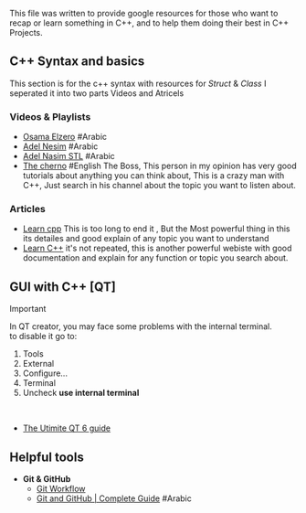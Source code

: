 
This file was written to provide google resources for those who want to recap or learn something in C++, and to help them doing their best in C++ Projects.

## C++ Syntax and basics 
This section is for the c++ syntax with resources for *Struct* & *Class* 
I seperated  it into two parts Videos and Atricels
### Videos & Playlists
- [Osama Elzero](https://www.youtube.com/playlist?list=PLDoPjvoNmBAwy-rS6WKudwVeb_x63EzgS) #Arabic
- [Adel Nesim](https://www.youtube.com/watch?v=z1FdInL8sjg&list=PLCInYL3l2AajFAiw4s1U4QbGszcQ-rAb3) #Arabic 
- [Adel Nasim STL](https://youtube.com/playlist?list=PLCInYL3l2AainAE4Xq2kdNGDfG0bys2xp&si=1yWrmyjphydjiqEJ) #Arabic 
- [The cherno](https://www.youtube.com/playlist?list=PLlrATfBNZ98dudnM48yfGUldqGD0S4FFb) #English 
	The Boss, This person in my opinion has very good tutorials about anything you can think about, This is a crazy man with C++, Just search in his channel about the topic you want to listen about.
	
### Articles
- [Learn cpp](https://www.learncpp.com/)
	This is too long to end it , But the Most powerful thing in this its detailes and good explain of any topic you want to understand
- [Learn C++](https://cplusplus.com/)
	it's not repeated, this is another powerful webiste with good documentation and explain for any function or topic you search about.
	
## GUI with C++ [QT]

> [!IMPORTANT]
> In QT creator, you may face some problems with the internal terminal.\
to disable it go to:
> 1. Tools
> 2. External
> 3. Configure...
> 4. Terminal
> 5. Uncheck <strong>use internal terminal</strong>
</br>

- [The Utimite QT 6 guide](https://youtube.com/playlist?list=PLUbFnGajtZlXbrbdlraCe3LMC_YH5abao&si=ZnwcC9JW-LdgZoib)

## Helpful tools
- <strong>Git & GitHub</strong>
   - [Git Workflow](https://youtu.be/e9lnsKot_SQ?si=dV6J5iH_4eSjyXSa "great illustration on how to use git")
   - [Git and GitHub | Complete Guide](https://www.youtube.com/watch?v=FueXoIewxg0) #Arabic
